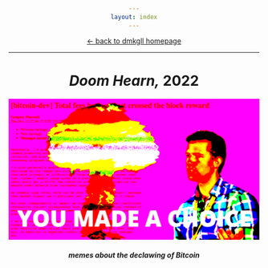 ```yaml
---
layout: index
---
```


<style>body{max-width:500px;margin:auto;padding:10px;text-align:center;}h1,h5{text-align:center;}img{max-width:100%;}</style>

<p><a href="/">← back to dmkgll homepage</a></p>

---


# *Doom Hearn,* 2022

![UTUC](/assets/doomhearn.png)
##### memes about the declawing of Bitcoin
